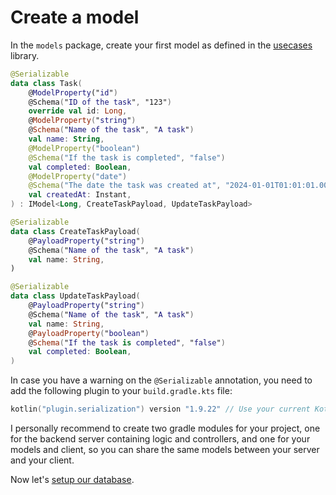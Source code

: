 # Create a model

In the `models` package, create your first model as defined in the [usecases](https://github.com/nathanfallet/usecases)
library.

```kotlin
@Serializable
data class Task(
    @ModelProperty("id")
    @Schema("ID of the task", "123")
    override val id: Long,
    @ModelProperty("string")
    @Schema("Name of the task", "A task")
    val name: String,
    @ModelProperty("boolean")
    @Schema("If the task is completed", "false")
    val completed: Boolean,
    @ModelProperty("date")
    @Schema("The date the task was created at", "2024-01-01T01:01:01.000Z")
    val createdAt: Instant,
) : IModel<Long, CreateTaskPayload, UpdateTaskPayload>
```

```kotlin
@Serializable
data class CreateTaskPayload(
    @PayloadProperty("string")
    @Schema("Name of the task", "A task")
    val name: String,
)
```

```kotlin
@Serializable
data class UpdateTaskPayload(
    @PayloadProperty("string")
    @Schema("Name of the task", "A task")
    val name: String,
    @PayloadProperty("boolean")
    @Schema("If the task is completed", "false")
    val completed: Boolean,
)
```

In case you have a warning on the `@Serializable` annotation, you need to add the following plugin to
your `build.gradle.kts` file:

```kotlin
kotlin("plugin.serialization") version "1.9.22" // Use your current Kotlin version
```

I personally recommend to create two gradle modules for your project, one for the backend server containing logic and
controllers, and one for your models and client, so you can share the same models between your server and your client.

Now let's [setup our database](../database/create-a-database.md).
